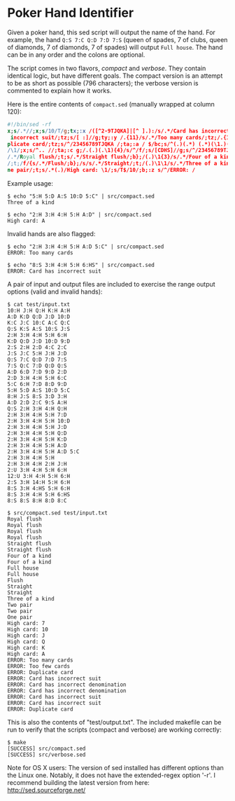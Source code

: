 Poker Hand Identifier
=====================

Given a poker hand, this sed script will output the name of the hand. For example, the hand `Q:S 7:C Q:D 7:D 7:S` (queen of spades, 7 of clubs, queen of diamonds, 7 of diamonds, 7 of spades) will output `Full house`. The hand can be in any order and the colons are optional.

The script comes in two flavors, _compact_ and _verbose_. They contain identical logic, but have different goals. The compact version is an attempt to be as short as possible (796 characters); the verbose version is commented to explain how it works.

Here is the entire contents of `compact.sed` (manually wrapped at column 120):
```sed
#!/bin/sed -rf
x;s/.*//;x;s/10/T/g;tx;:x /([^2-9TJQKA]|[^ ].):/s/.*/Card has incorrect denomination/;tz;/:([^CDHS]|.[^ ])/s/.*/Card has
 incorrect suit/;tz;s/[ :]//g;ty;:y /.{11}/s/.*/Too many cards/;tz;/.{10}/!s/.*/Too few cards/;tz;/(.[CDHS]).*\1/s/.*/Du
plicate card/;tz;s/^/23456789TJQKA /;ta;:a / $/bc;s/^(.)(.*) (.*)(\1.)(.*)$/\4 \1\2 \3\5/;tb;s/^.//;ta;:b H;x;s/\n(..).*
/\1/;x;s/^.. //;ta;:c g;/.(.)(.\1){4}/s/^/f/;s/[CDHS]//g;s/^/23456789TJQKA /;/(.{5}).*\1/s/ / s/;s/.* //;te;:e /sf/{/A/s
/.*/Royal flush/;t;s/.*/Straight flush/;b};/(.)\1{3}/s/.*/Four of a kind/;t;/((.)\2(.)\3\3|(.)\4\4(.)\5)/s/.*/Full house
/;t;/f/{s/.*/Flush/;b};/s/s/.*/Straight/;t;/(.)\1\1/s/.*/Three of a kind/;t;/(.)\1.*(.)\2/s/.*/Two pair/;t;/(.)\1/s/.*/O
ne pair/;t;s/.*(.)/High card: \1/;s/T$/10/;b;:z s/^/ERROR: /
```

Example usage:

    $ echo "5:H 5:D A:S 10:D 5:C" | src/compact.sed
    Three of a kind

    $ echo "2:H 3:H 4:H 5:H A:D" | src/compact.sed
    High card: A

Invalid hands are also flagged:

    $ echo "2:H 3:H 4:H 5:H A:D 5:C" | src/compact.sed
    ERROR: Too many cards

    $ echo "8:S 3:H 4:H 5:H 6:HS" | src/compact.sed
    ERROR: Card has incorrect suit

A pair of input and output files are included to exercise the range output options (valid and invalid hands):

    $ cat test/input.txt
    10:H J:H Q:H K:H A:H
    A:D K:D Q:D J:D 10:D
    K:C J:C 10:C A:C Q:C
    Q:S K:S A:S 10:S J:S
    2:H 3:H 4:H 5:H 6:H
    K:D Q:D J:D 10:D 9:D
    2:S 2:H 2:D 4:C 2:C
    J:S J:C 5:H J:H J:D
    Q:S 7:C Q:D 7:D 7:S
    7:S Q:C 7:D Q:D Q:S
    A:D 6:D 7:D 9:D 2:D
    2:D 3:H 4:H 5:H 6:C
    5:C 6:H 7:D 8:D 9:D
    5:H 5:D A:S 10:D 5:C
    8:H J:S 8:S 3:D 3:H
    A:D 2:D 2:C 9:S A:H
    Q:S 2:H 3:H 4:H Q:H
    2:H 3:H 4:H 5:H 7:D
    2:H 3:H 4:H 5:H 10:D
    2:H 3:H 4:H 5:H J:D
    2:H 3:H 4:H 5:H Q:D
    2:H 3:H 4:H 5:H K:D
    2:H 3:H 4:H 5:H A:D
    2:H 3:H 4:H 5:H A:D 5:C
    2:H 3:H 4:H 5:H
    2:H 3:H 4:H 2:H J:H
    2:U 3:H 4:H 5:H 6:H
    12:U 3:H 4:H 5:H 6:H
    2:S 3:H 14:H 5:H 6:H
    8:S 3:H 4:HS 5:H 6:H
    8:S 3:H 4:H 5:H 6:HS
    8:S 8:S 8:H 8:D 8:C

    $ src/compact.sed test/input.txt
    Royal flush
    Royal flush
    Royal flush
    Royal flush
    Straight flush
    Straight flush
    Four of a kind
    Four of a kind
    Full house
    Full house
    Flush
    Straight
    Straight
    Three of a kind
    Two pair
    Two pair
    One pair
    High card: 7
    High card: 10
    High card: J
    High card: Q
    High card: K
    High card: A
    ERROR: Too many cards
    ERROR: Too few cards
    ERROR: Duplicate card
    ERROR: Card has incorrect suit
    ERROR: Card has incorrect denomination
    ERROR: Card has incorrect denomination
    ERROR: Card has incorrect suit
    ERROR: Card has incorrect suit
    ERROR: Duplicate card

This is also the contents of "test/output.txt". The included makefile can be run to verify that the scripts (compact and verbose) are working correctly:

    $ make
    [SUCCESS] src/compact.sed
    [SUCCESS] src/verbose.sed

Note for OS X users: The version of sed installed has different options than the Linux one. Notably, it does not have the extended-regex option '-r'. I recommend building the latest version from here: http://sed.sourceforge.net/
